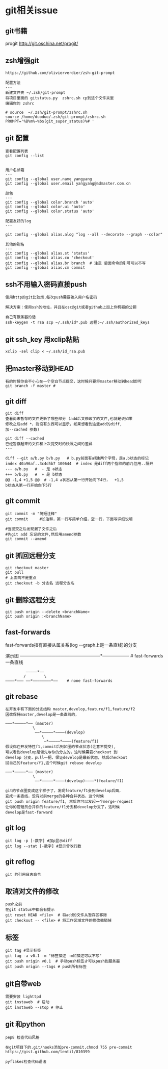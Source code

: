 git相关issue
===

git书籍
---
progit http://git.oschina.net/progit/

zsh增强git
---
    https://github.com/olivierverdier/zsh-git-prompt

    配置方法
    ---
    新建文件夹 ~/.zsh/git-prompt
    将项目里面的 gitstatus.py  zshrc.sh cp到这个文件夹里
    编辑你的 zshrc

    # source  ~/.zsh/git-prompt/zshrc.sh 
    source /home/duoduo/.zsh/git-prompt/zshrc.sh 
    PROMPT='%B%m%~%b$(git_super_status)%# '


git 配置
---
    查看配置列表
    git config --list


    用户名邮箱
    ---
    git config --global user.name yangyang
    git config --global user.email yangyang@admaster.com.cn

    颜色
    ---
    git config --global color.branch 'auto'
    git config --global color.ui 'auto'
    git config --global color.status 'auto'

    配置友好的log
    ---

    git config --global alias.alog "log --all --decorate --graph --color" 

    其他的别名
    ---
    git config --global alias.st 'status'
    git config --global alias.co 'checkout'
    git config --global alias.br branch  # 注意 后面命令的引号可以不写
    git config --global alias.cm commit

ssh不用输入密码直接push
---
    使用http的git比较烦,每次push需要输入用户名密码

    解决方案：使用ssh的地址，并且在osc@git或者github上加上你机器的公钥 

    自己有服务器的话
    ssh-keygen -t rsa scp ~/.ssh/id*.pub 远程:~/.ssh/authorized_keys 

git ssh_key 用xclip粘贴
---
    xclip -sel clip < ~/.ssh/id_rsa.pub


把master移动到HEAD
---
    有的时候你会不小心在一个空白节点提交，这时候只要将master移动到head即可
    git branch -f master # 

git diff
---
    git diff 
    查看尚未暂存的文件更新了哪些部分 (add后又修改了的文件,也就是说如果
    修改之后add *，则没有东西可以显示，如果想看到这些add的diff,
    加--cached 参数)

    git diff --cached
    已经暂存起来的文件和上次提交时的快照之间的差异
    ---

    diff --git a/b.py b/b.py   # b.py前面有a和b两个字母，是a,b状态的标记
    index 40a96af..3c4d5b7 100644  # index 是diff两个指纹的前几位用..隔开
    --- a/b.py   #  - 是 a状态
    +++ b/b.py   #  + 是 b状态
    @@ -1,4 +1,5 @@  # -1,4 a状态从第一行开始向下4行，  +1,5
    b状态从第一行开始向下5行

git commit
---
    git commit -m "简短注释"
    git commit     #长注释，第一行写简单介绍，空一行，下面写详细说明

    #当提交之后发现漏了文件之后
    #先git add 忘记的文件,然后用amend参数
    git commit --amend

git 抓回远程分支
---
    git checkout master
    git pull
    # 上面两不是重点
    git checkout -b 分支名 远程分支名

git 删除远程分支
---
    git push origin --delete <branchName>
    git push origin :<branchName>

fast-forwards
---
fast-forwards指有直接从属关系(log --graph上是一条直线)的分支

演示图
    ——————*——————*——————*——————  # fast-forwards 一条直线

             —————*——
            /        \ 
    ————*——— ——*————————*——    # none fast-forwards
        

git rebase
---
    在开发中有下面的分支结构 master,develop,feature/f1,feature/f2
    因改保持master,develop是一条直线的，

    ———*—————*—— (master)
                \
                 ——*—————*————(develop)
                    \
                     —*—————*————(feature/f1)
    假设你在开发特性f1,commit后到如图的节点状态(注意不提交),
    可以看到develop是领先与你的分支的，这时候需要checkout 到
    develop 分支，pull一把，保证develop是最新状态，然后checkout
    回自己的feature/f1,这个时候git rebase develop

    ———*—————*—— (master)
                \
                 ——*—————*————(develop)————*(feature/f1)

    git的节点图变成这个样子了，发现feature/f1会到develop后面，
    变成一条直线，没有以前merge的各种合并状态，这个时候
    git push origin feature/f1, 然后你可以发起一个merge-request
    让你的管理员合并你的feature/f1分支和develop分支了，这时候
    develop是fast-forward

git log
---
    git log -p [-数字] #加p显示diff
    git log --stat [-数字] #显示曾改行数

git reflog
---
    git 的引用日志命令

取消对文件的修改
---
    push之前
    在git status中都会有提示
    git reset HEAD <file>  # 将add的文件从暂存区移除
    git checkout -- <file> # 将工作区域文件的修改撤销掉

标签
---
    git tag #显示标签
    git tag -a v0.1 -m "标签描述 -m和描述可以不写"
    git push origin v0.1  # 手动push标签才可以push到服务器 
    git push origin --tags # push所有标签

git自带web
---
    需要安装 lighttpd
    git instaweb  # 启动
    git instaweb --stop # 停止

git 和python
---
    pep8 检查代码风格

    在git项目下的.git/hooks添加pre-commit,chmod 755 pre-commit
    https://gist.github.com/lentil/810399

    pyflakes检查代码语法


